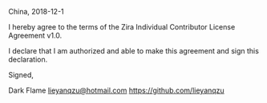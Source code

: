 China, 2018-12-1

I hereby agree to the terms of the Zira Individual Contributor License
Agreement v1.0.

I declare that I am authorized and able to make this agreement and sign this
declaration.

Signed,

Dark Flame lieyanqzu@hotmail.com https://github.com/lieyanqzu
